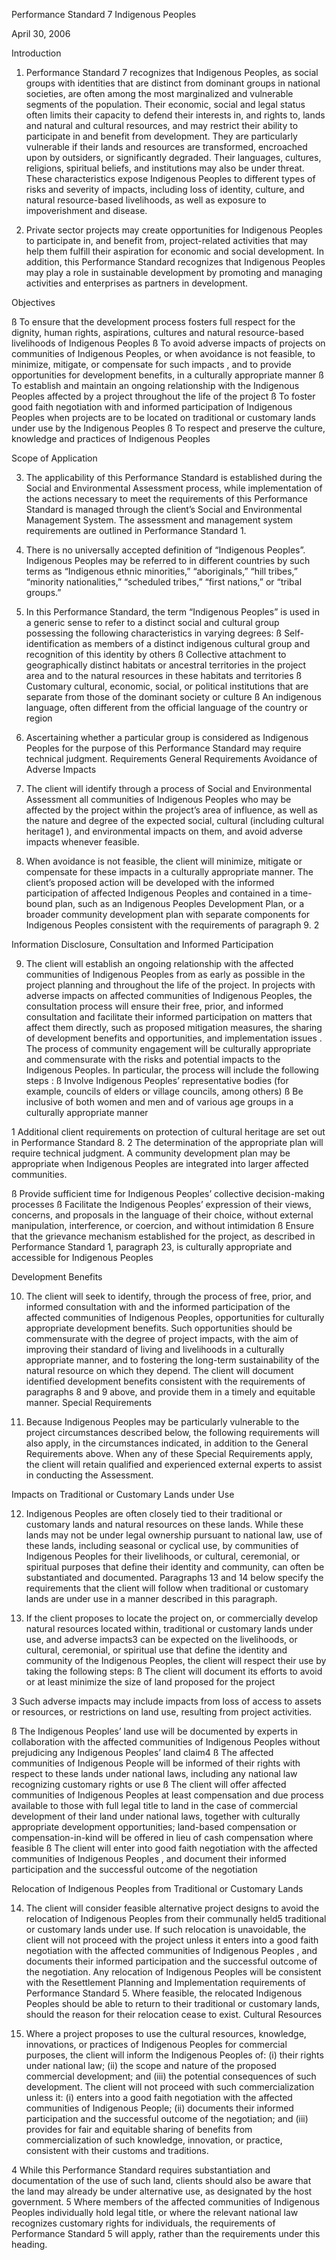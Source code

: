 Performance Standard 7
Indigenous Peoples

April 30, 2006

Introduction

1. Performance Standard 7 recognizes that Indigenous Peoples, as social groups with identities
that are distinct from dominant groups in national societies, are often among the most marginalized
and vulnerable segments of the population. Their economic, social and legal status often limits their
capacity to defend their interests in, and rights to, lands and natural and cultural resources, and may
restrict their ability to participate in and benefit from development. They are particularly vulnerable if
their lands and resources are transformed, encroached upon by outsiders, or significantly degraded.
Their languages, cultures, religions, spiritual beliefs, and institutions may also be under threat.
These characteristics expose Indigenous Peoples to different types of risks and severity of impacts,
including loss of identity, culture, and natural resource-based livelihoods, as well as exposure to
impoverishment and disease.

2. Private sector projects may create opportunities for Indigenous Peoples to participate in, and
benefit from, project-related activities that may help them fulfill their aspiration for economic and
social development. In addition, this Performance Standard recognizes that Indigenous Peoples may
play a role in sustainable development by promoting and managing activities and enterprises as
partners in development.

Objectives

ß To ensure that the development process fosters full respect for the dignity, human
rights, aspirations, cultures and natural resource-based livelihoods of Indigenous
Peoples
ß To avoid adverse impacts of projects on communities of Indigenous Peoples, or
when avoidance is not feasible, to minimize, mitigate, or compensate for such
impacts , and to provide opportunities for development benefits, in a culturally
appropriate manner
ß To establish and maintain an ongoing relationship with the Indigenous Peoples
affected by a project throughout the life of the project
ß To foster good faith negotiation with and informed participation of Indigenous
Peoples when projects are to be located on traditional or customary lands under
use by the Indigenous Peoples
ß To respect and preserve the culture, knowledge and practices of Indigenous
Peoples

Scope of Application

3. The applicability of this Performance Standard is established during the Social and
Environmental Assessment process, while implementation of the actions necessary to meet the
requirements of this Performance Standard is managed through the client’s Social and
Environmental Management System. The assessment and management system requirements are
outlined in Performance Standard 1.

4. There is no universally accepted definition of “Indigenous Peoples”. Indigenous Peoples may be
referred to in different countries by such terms as “Indigenous ethnic minorities,” “aboriginals,” “hill
tribes,” “minority nationalities,” “scheduled tribes,” “first nations,” or “tribal groups.”

5. In this Performance Standard, the term “Indigenous Peoples” is used in a generic sense to refer
to a distinct social and cultural group possessing the following characteristics in varying degrees:
ß Self-identification as members of a distinct indigenous cultural group and
recognition of this identity by others
ß Collective attachment to geographically distinct habitats or ancestral territories in
the project area and to the natural resources in these habitats and territories
ß Customary cultural, economic, social, or political institutions that are separate from
those of the dominant society or culture
ß An indigenous language, often different from the official language of the country or
region

6. Ascertaining whether a particular group is considered as Indigenous Peoples for the purpose of
this Performance Standard may require technical judgment.
Requirements
General Requirements
Avoidance of Adverse Impacts

7. The client will identify through a process of Social and Environmental Assessment all
communities of Indigenous Peoples who may be affected by the project within the project’s area of
influence, as well as the nature and degree of the expected social, cultural (including cultural
heritage1
), and environmental impacts on them, and avoid adverse impacts whenever feasible.

8. When avoidance is not feasible, the client will minimize, mitigate or compensate for these
impacts in a culturally appropriate manner. The client’s proposed action will be developed with the
informed participation of affected Indigenous Peoples and contained in a time-bound plan, such as
an Indigenous Peoples Development Plan, or a broader community development plan with separate
components for Indigenous Peoples consistent with the requirements of paragraph 9.
2

Information Disclosure, Consultation and Informed Participation

9. The client will establish an ongoing relationship with the affected communities of Indigenous
Peoples from as early as possible in the project planning and throughout the life of the project. In
projects with adverse impacts on affected communities of Indigenous Peoples, the consultation
process will ensure their free, prior, and informed consultation and facilitate their informed
participation on matters that affect them directly, such as proposed mitigation measures, the sharing
of development benefits and opportunities, and implementation issues . The process of community
engagement will be culturally appropriate and commensurate with the risks and potential impacts to
the Indigenous Peoples. In particular, the process will include the following steps :
ß Involve Indigenous Peoples’ representative bodies (for example, councils of elders
or village councils, among others)
ß Be inclusive of both women and men and of various age groups in a culturally
appropriate manner



1
 Additional client requirements on protection of cultural heritage are set out in Performance Standard 8.
2
 The determination of the appropriate plan will require technical judgment. A community development plan may
be appropriate when Indigenous Peoples are integrated into larger affected communities.


ß Provide sufficient time for Indigenous Peoples’ collective decision-making
processes
ß Facilitate the Indigenous Peoples’ expression of their views, concerns, and
proposals in the language of their choice, without external manipulation,
interference, or coercion, and without intimidation
ß Ensure that the grievance mechanism established for the project, as described in
Performance Standard 1, paragraph 23, is culturally appropriate and accessible for
Indigenous Peoples

Development Benefits

10. The client will seek to identify, through the process of free, prior, and informed consultation with
and the informed participation of the affected communities of Indigenous Peoples, opportunities for
culturally appropriate development benefits. Such opportunities should be commensurate with the
degree of project impacts, with the aim of improving their standard of living and livelihoods in a
culturally appropriate manner, and to fostering the long-term sustainability of the natural resource on
which they depend. The client will document identified development benefits consistent with the
requirements of paragraphs 8 and 9 above, and provide them in a timely and equitable manner.
Special Requirements

11. Because Indigenous Peoples may be particularly vulnerable to the project circumstances
described below, the following requirements will also apply, in the circumstances indicated, in
addition to the General Requirements above. When any of these Special Requirements apply, the
client will retain qualified and experienced external experts to assist in conducting the Assessment.

Impacts on Traditional or Customary Lands under Use

12. Indigenous Peoples are often closely tied to their traditional or customary lands and natural
resources on these lands. While these lands may not be under legal ownership pursuant to national
law, use of these lands, including seasonal or cyclical use, by communities of Indigenous Peoples for
their livelihoods, or cultural, ceremonial, or spiritual purposes that define their identity and community,
can often be substantiated and documented. Paragraphs 13 and 14 below specify the requirements
that the client will follow when traditional or customary lands are under use in a manner described in
this paragraph.

13. If the client proposes to locate the project on, or commercially develop natural resources located
within, traditional or customary lands under use, and adverse impacts3
 can be expected on the
livelihoods, or cultural, ceremonial, or spiritual use that define the identity and community of the
Indigenous Peoples, the client will respect their use by taking the following steps:
ß The client will document its efforts to avoid or at least minimize the size of land
proposed for the project


3
 Such adverse impacts may include impacts from loss of access to assets or resources, or restrictions on land
use, resulting from project activities.


ß The Indigenous Peoples’ land use will be documented by experts in collaboration
with the affected communities of Indigenous Peoples without prejudicing any
Indigenous Peoples’ land claim4
ß The affected communities of Indigenous People will be informed of their rights with
respect to these lands under national laws, including any national law recognizing
customary rights or use
ß The client will offer affected communities of Indigenous Peoples at least
compensation and due process available to those with full legal title to land in the
case of commercial development of their land under national laws, together with
culturally appropriate development opportunities; land-based compensation or
compensation-in-kind will be offered in lieu of cash compensation where feasible
ß The client will enter into good faith negotiation with the affected communities of
Indigenous Peoples , and document their informed participation and the successful
outcome of the negotiation

Relocation of Indigenous Peoples from Traditional or Customary Lands

14. The client will consider feasible alternative project designs to avoid the relocation of Indigenous
Peoples from their communally held5
 traditional or customary lands under use. If such relocation is
unavoidable, the client will not proceed with the project unless it enters into a good faith negotiation
with the affected communities of Indigenous Peoples , and documents their informed participation and
the successful outcome of the negotiation. Any relocation of Indigenous Peoples will be consistent
with the Resettlement Planning and Implementation requirements of Performance Standard 5.
Where feasible, the relocated Indigenous Peoples should be able to return to their traditional or
customary lands, should the reason for their relocation cease to exist.
Cultural Resources

15. Where a project proposes to use the cultural resources, knowledge, innovations, or practices of
Indigenous Peoples for commercial purposes, the client will inform the Indigenous Peoples of: (i)
their rights under national law; (ii) the scope and nature of the proposed commercial development;
and (iii) the potential consequences of such development. The client will not proceed with such
commercialization unless it: (i) enters into a good faith negotiation with the affected communities of
Indigenous People; (ii) documents their informed participation and the successful outcome of the
negotiation; and (iii) provides for fair and equitable sharing of benefits from commercialization of such
knowledge, innovation, or practice, consistent with their customs and traditions.



4
 While this Performance Standard requires substantiation and documentation of the use of such land, clients
should also be aware that the land may already be under alternative use, as designated by the host government.
5
 Where members of the affected communities of Indigenous Peoples individually hold legal title, or where the
relevant national law recognizes customary rights for individuals, the requirements of Performance Standard 5 will
apply, rather than the requirements under this heading. 





